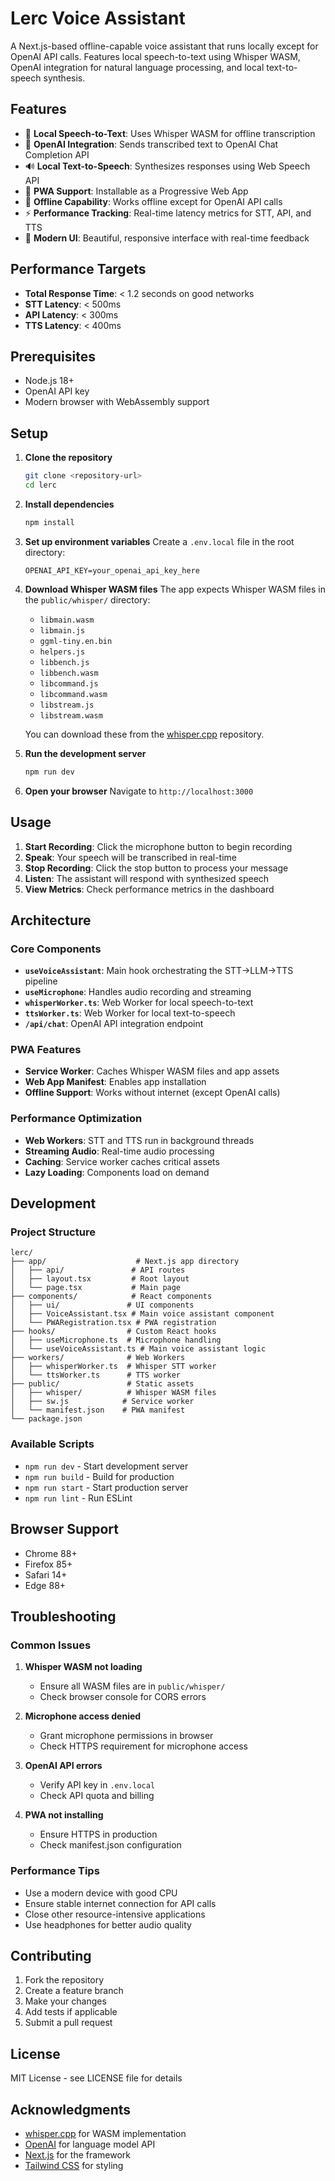 # Lerc Voice Assistant

A Next.js-based offline-capable voice assistant that runs locally except for OpenAI API calls. Features local speech-to-text using Whisper WASM, OpenAI integration for natural language processing, and local text-to-speech synthesis.

## Features

- 🎤 **Local Speech-to-Text**: Uses Whisper WASM for offline transcription
- 🤖 **OpenAI Integration**: Sends transcribed text to OpenAI Chat Completion API
- 🔊 **Local Text-to-Speech**: Synthesizes responses using Web Speech API
- 📱 **PWA Support**: Installable as a Progressive Web App
- 🔄 **Offline Capability**: Works offline except for OpenAI API calls
- ⚡ **Performance Tracking**: Real-time latency metrics for STT, API, and TTS
- 🎨 **Modern UI**: Beautiful, responsive interface with real-time feedback

## Performance Targets

- **Total Response Time**: < 1.2 seconds on good networks
- **STT Latency**: < 500ms
- **API Latency**: < 300ms
- **TTS Latency**: < 400ms

## Prerequisites

- Node.js 18+
- OpenAI API key
- Modern browser with WebAssembly support

## Setup

1. **Clone the repository**

   ```bash
   git clone <repository-url>
   cd lerc
   ```

2. **Install dependencies**

   ```bash
   npm install
   ```

3. **Set up environment variables**
   Create a `.env.local` file in the root directory:

   ```env
   OPENAI_API_KEY=your_openai_api_key_here
   ```

4. **Download Whisper WASM files**
   The app expects Whisper WASM files in the `public/whisper/` directory:

   - `libmain.wasm`
   - `libmain.js`
   - `ggml-tiny.en.bin`
   - `helpers.js`
   - `libbench.js`
   - `libbench.wasm`
   - `libcommand.js`
   - `libcommand.wasm`
   - `libstream.js`
   - `libstream.wasm`

   You can download these from the [whisper.cpp](https://github.com/ggerganov/whisper.cpp) repository.

5. **Run the development server**

   ```bash
   npm run dev
   ```

6. **Open your browser**
   Navigate to `http://localhost:3000`

## Usage

1. **Start Recording**: Click the microphone button to begin recording
2. **Speak**: Your speech will be transcribed in real-time
3. **Stop Recording**: Click the stop button to process your message
4. **Listen**: The assistant will respond with synthesized speech
5. **View Metrics**: Check performance metrics in the dashboard

## Architecture

### Core Components

- **`useVoiceAssistant`**: Main hook orchestrating the STT→LLM→TTS pipeline
- **`useMicrophone`**: Handles audio recording and streaming
- **`whisperWorker.ts`**: Web Worker for local speech-to-text
- **`ttsWorker.ts`**: Web Worker for local text-to-speech
- **`/api/chat`**: OpenAI API integration endpoint

### PWA Features

- **Service Worker**: Caches Whisper WASM files and app assets
- **Web App Manifest**: Enables app installation
- **Offline Support**: Works without internet (except OpenAI calls)

### Performance Optimization

- **Web Workers**: STT and TTS run in background threads
- **Streaming Audio**: Real-time audio processing
- **Caching**: Service worker caches critical assets
- **Lazy Loading**: Components load on demand

## Development

### Project Structure

```
lerc/
├── app/                    # Next.js app directory
│   ├── api/               # API routes
│   ├── layout.tsx         # Root layout
│   └── page.tsx           # Main page
├── components/            # React components
│   ├── ui/               # UI components
│   ├── VoiceAssistant.tsx # Main voice assistant component
│   └── PWARegistration.tsx # PWA registration
├── hooks/                # Custom React hooks
│   ├── useMicrophone.ts  # Microphone handling
│   └── useVoiceAssistant.ts # Main voice assistant logic
├── workers/              # Web Workers
│   ├── whisperWorker.ts  # Whisper STT worker
│   └── ttsWorker.ts      # TTS worker
├── public/               # Static assets
│   ├── whisper/          # Whisper WASM files
│   ├── sw.js            # Service worker
│   └── manifest.json    # PWA manifest
└── package.json
```

### Available Scripts

- `npm run dev` - Start development server
- `npm run build` - Build for production
- `npm run start` - Start production server
- `npm run lint` - Run ESLint

## Browser Support

- Chrome 88+
- Firefox 85+
- Safari 14+
- Edge 88+

## Troubleshooting

### Common Issues

1. **Whisper WASM not loading**

   - Ensure all WASM files are in `public/whisper/`
   - Check browser console for CORS errors

2. **Microphone access denied**

   - Grant microphone permissions in browser
   - Check HTTPS requirement for microphone access

3. **OpenAI API errors**

   - Verify API key in `.env.local`
   - Check API quota and billing

4. **PWA not installing**
   - Ensure HTTPS in production
   - Check manifest.json configuration

### Performance Tips

- Use a modern device with good CPU
- Ensure stable internet connection for API calls
- Close other resource-intensive applications
- Use headphones for better audio quality

## Contributing

1. Fork the repository
2. Create a feature branch
3. Make your changes
4. Add tests if applicable
5. Submit a pull request

## License

MIT License - see LICENSE file for details

## Acknowledgments

- [whisper.cpp](https://github.com/ggerganov/whisper.cpp) for WASM implementation
- [OpenAI](https://openai.com) for language model API
- [Next.js](https://nextjs.org) for the framework
- [Tailwind CSS](https://tailwindcss.com) for styling
